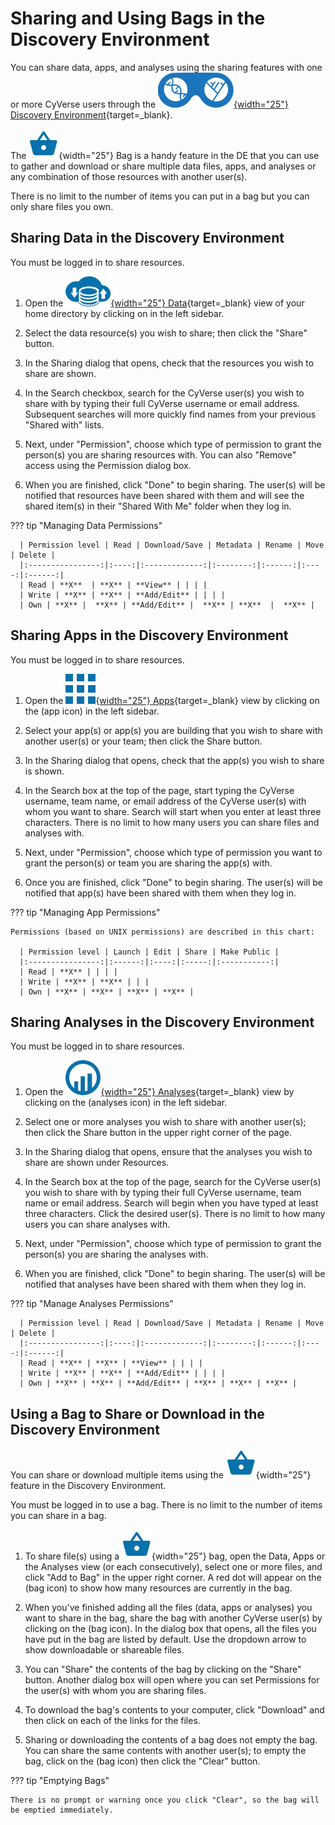 # Sharing and Using Bags in the Discovery Environment

[bag]: ../assets/de/icons/bagIcon.svg
[de]: ../assets/de/logos/deIcon.svg
[data]: ../assets/de/menu_items/dataIcon.svg
[analyses]: ../assets/de/menu_items/analysisIcon.svg
[apps]: ../assets/de/menu_items/appsIcon.svg
[help]: ../assets/de/menu_items/helpIcon.svg
[home]: ../assets/de/menu_items/homeIcon.svg
[profile]: ../assets/de/icons/userIcon.svg

You can share data, apps, and analyses using the sharing features with one or more CyVerse users through the [![de]{width="25"} Discovery Environment](https://de.cyverse.org){target=_blank}. 

The ![bag]{width="25"} Bag is a handy feature in the DE that you can use to gather and download or share multiple data files, apps, and analyses or any combination of those resources with another user(s). 

There is no limit to the number of items you can put in a bag but you can only share files you own.

## Sharing Data in the Discovery Environment

You must be logged in to share resources.

1.  Open the [![data]{width="25"} Data](https://de.cyverse.org/data){target=_blank} view of your home directory by clicking on in the left sidebar.

2.  Select the data resource(s) you wish to share; then click the "Share" button.

3.  In the Sharing dialog that opens, check that the resources you wish  to share are shown.

4.  In the Search checkbox, search for the CyVerse user(s) you wish to share with by typing their full CyVerse username or email address.
    Subsequent searches will more quickly find names from your previous "Shared with" lists.

5.  Next, under "Permission", choose which type of permission to grant the person(s) you are sharing resources with. You can also "Remove" access using the Permission dialog box.

6.  When you are finished, click "Done" to begin sharing. The user(s) will be notified that resources have been shared with them and will see the shared item(s) in their "Shared With Me" folder when they log in.

??? tip "Managing Data Permissions"

      | Permission level | Read | Download/Save | Metadata | Rename | Move | Delete |
      |:----------------:|:----:|:-------------:|:--------:|:------:|:----:|:------:|
      | Read | **X**  | **X** | **View** | | | |                           
      | Write | **X** | **X** | **Add/Edit** | | | |                      
      | Own | **X** |  **X** | **Add/Edit** |  **X** | **X**  |  **X** |


## Sharing Apps in the Discovery Environment

You must be logged in to share resources.

1.  Open the [![apps]{width="25"} Apps](https://de.cyverse.org/apps){target=_blank} view by clicking on the (app icon) in the left sidebar.

2.  Select your app(s) or app(s) you are building that you wish to share with another user(s) or your team; then click the Share button.

3.  In the Sharing dialog that opens, check that the app(s) you wish to share is shown.

4.  In the Search box at the top of the page, start typing the CyVerse username, team name, or email address of the CyVerse user(s) with whom you want to share. Search will start when you enter at least three characters. There is no limit to how many users you can share files and analyses with.

5.  Next, under "Permission", choose which type of permission you want to grant the person(s) or team you are sharing the app(s) with.

6.  Once you are finished, click "Done" to begin sharing. The user(s) will be notified that app(s) have been shared with them when they log in.

??? tip "Managing App Permissions"

    Permissions (based on UNIX permissions) are described in this chart:

      | Permission level | Launch | Edit | Share | Make Public |
      |:----------------:|:------:|:----:|:-----:|:-----------:|
      | Read | **X** | | | |                    
      | Write | **X** | **X** | | |           
      | Own | **X** | **X** | **X** | **X** |


## Sharing Analyses in the Discovery Environment

You must be logged in to share resources.

1.  Open the [![analyses]{width="25"} Analyses](https://de.cyverse.org/analyses){target=_blank} view by clicking on the (analyses icon) in the left sidebar.

2.  Select one or more analyses you wish to share with another user(s); then click the Share button in the upper right corner of the page.

3.  In the Sharing dialog that opens, ensure that the analyses you wish to share are shown under Resources.

4.  In the Search box at the top of the page, search for the CyVerse user(s) you wish to share with by typing their full CyVerse username, team name or email address. Search will begin when you have typed at least three characters. Click the desired user(s). There is no limit to how many users you can share analyses with.

5.  Next, under "Permission", choose which type of permission to grant the person(s) you are sharing the analyses with.

6.  When you are finished, click "Done" to begin sharing. The user(s) will be notified that analyses have been shared with them when they
    log in.
    
??? tip "Manage Analyses Permissions"

      | Permission level | Read | Download/Save | Metadata | Rename | Move | Delete |
      |:----------------:|:----:|:-------------:|:--------:|:------:|:----:|:------:|
      | Read | **X** | **X** | **View** | | | |                     
      | Write | **X** | **X** | **Add/Edit** | | | |                   
      | Own | **X** | **X** | **Add/Edit** | **X** | **X** | **X** |

## Using a Bag to Share or Download in the Discovery Environment

You can share or download multiple items using the ![bag]{width="25"} feature in the Discovery Environment. 

You must be logged in to use a bag. There is no limit to the number of items you can share in a bag.

1.  To share file(s) using a ![bag]{width="25"} bag, open the Data, Apps or the Analyses view (or each consecutively), select one or more files, and click "Add to Bag" in the upper right corner. A red dot will appear on the (bag icon) to show how many resources are currently in the bag.

2.  When you've finished adding all the files (data, apps or analyses) you want to share in the bag, share the bag with another CyVerse
    user(s) by clicking on the (bag icon). In the dialog box that opens, all the files you have put in the bag are listed by default. Use the
    dropdown arrow to show downloadable or shareable files.
    
3.  You can "Share" the contents of the bag by clicking on the "Share" button. Another dialog box will open where you can set Permissions
    for the user(s) with whom you are sharing files.
    
4.  To download the bag's contents to your computer, click "Download" and then click on each of the links for the files.

5.  Sharing or downloading the contents of a bag does not empty the bag. You can share the same contents with another user(s); to empty the
    bag, click on the (bag icon) then click the "Clear" button.

??? tip "Emptying Bags"
    
    There is no prompt or warning once you click "Clear", so the bag will be emptied immediately.

